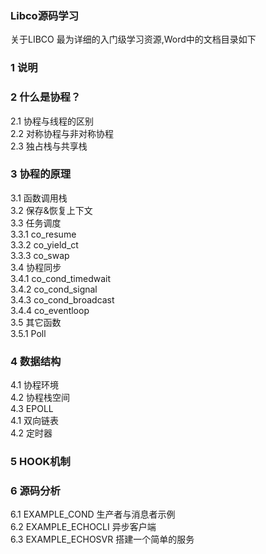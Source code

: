 ### Libco源码学习

关于LIBCO 最为详细的入门级学习资源,Word中的文档目录如下

### 1 说明 
### 2 什么是协程？  
2.1 协程与线程的区别  
2.2 对称协程与非对称协程  
2.3 独占栈与共享栈  
### 3 协程的原理  
3.1 函数调用栈   
3.2 保存&恢复上下文   
3.3 任务调度  
3.3.1 co_resume   
3.3.2 co_yield_ct   
3.3.3 co_swap   
3.4 协程同步   
3.4.1 co_cond_timedwait   
3.4.2 co_cond_signal   
3.4.3 co_cond_broadcast   
3.4.4 co_eventloop   
3.5 其它函数   
3.5.1 Poll   
### 4 数据结构   
4.1 协程环境   
4.2 协程栈空间   
4.3 EPOLL  
4.1 双向链表   
4.2 定时器   
### 5 HOOK机制   
### 6 源码分析   
6.1 EXAMPLE_COND 生产者与消息者示例   
6.2 EXAMPLE_ECHOCLI 异步客户端   
6.3 EXAMPLE_ECHOSVR 搭建一个简单的服务    
